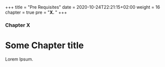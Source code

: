 +++
title = "Pre Requisites"
date = 2020-10-24T22:21:15+02:00
weight = 16
chapter = true
pre = "<b>X. </b>"
+++

### Chapter X

# Some Chapter title

Lorem Ipsum.